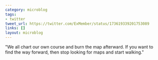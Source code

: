 ```yaml
---
category: microblog
tags:
- twitter
tweet_url: https://twitter.com/ExMember/status/173619339201753089
links: []
layout: microblog
---
```

"We all chart our own course and burn the map afterward. If you want to find the way forward, then stop looking for maps and start walking."
